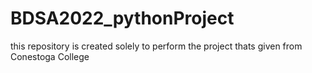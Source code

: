 # BDSA2022_pythonProject
this repository is created solely to perform the project thats given from Conestoga College
